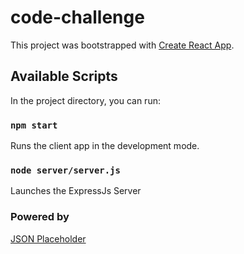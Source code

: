 # code-challenge

This project was bootstrapped with [Create React App](https://github.com/facebook/create-react-app).

## Available Scripts

In the project directory, you can run:

### `npm start`

Runs the client app in the development mode.<br />

### `node server/server.js`

Launches the ExpressJs Server

### Powered by

[JSON Placeholder](https://jsonplaceholder.typicode.com/)
